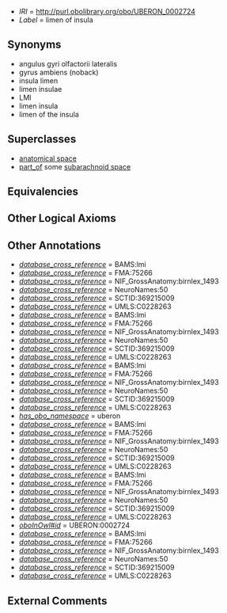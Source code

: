  * *IRI* = http://purl.obolibrary.org/obo/UBERON_0002724
 * *Label* = limen of insula

## Synonyms

 * angulus gyri olfactorii lateralis
 * gyrus ambiens (noback)
 * insula limen
 * limen insulae
 * LMI
 * limen insula
 * limen of the insula

## Superclasses

 * [anatomical space](../../UBERON/64/UBERON_0000464.md)
 * [part_of](../../BFO/50/BFO_0000050.md) some [subarachnoid space](../../UBERON/15/UBERON_0000315.md)

## Equivalencies


## Other Logical Axioms


## Other Annotations

 * *[database_cross_reference](../../ef/oboInOwl#hasDbXref.md)* = BAMS:lmi
 * *[database_cross_reference](../../ef/oboInOwl#hasDbXref.md)* = FMA:75266
 * *[database_cross_reference](../../ef/oboInOwl#hasDbXref.md)* = NIF_GrossAnatomy:birnlex_1493
 * *[database_cross_reference](../../ef/oboInOwl#hasDbXref.md)* = NeuroNames:50
 * *[database_cross_reference](../../ef/oboInOwl#hasDbXref.md)* = SCTID:369215009
 * *[database_cross_reference](../../ef/oboInOwl#hasDbXref.md)* = UMLS:C0228263
 * *[database_cross_reference](../../ef/oboInOwl#hasDbXref.md)* = BAMS:lmi
 * *[database_cross_reference](../../ef/oboInOwl#hasDbXref.md)* = FMA:75266
 * *[database_cross_reference](../../ef/oboInOwl#hasDbXref.md)* = NIF_GrossAnatomy:birnlex_1493
 * *[database_cross_reference](../../ef/oboInOwl#hasDbXref.md)* = NeuroNames:50
 * *[database_cross_reference](../../ef/oboInOwl#hasDbXref.md)* = SCTID:369215009
 * *[database_cross_reference](../../ef/oboInOwl#hasDbXref.md)* = UMLS:C0228263
 * *[database_cross_reference](../../ef/oboInOwl#hasDbXref.md)* = BAMS:lmi
 * *[database_cross_reference](../../ef/oboInOwl#hasDbXref.md)* = FMA:75266
 * *[database_cross_reference](../../ef/oboInOwl#hasDbXref.md)* = NIF_GrossAnatomy:birnlex_1493
 * *[database_cross_reference](../../ef/oboInOwl#hasDbXref.md)* = NeuroNames:50
 * *[database_cross_reference](../../ef/oboInOwl#hasDbXref.md)* = SCTID:369215009
 * *[database_cross_reference](../../ef/oboInOwl#hasDbXref.md)* = UMLS:C0228263
 * *[has_obo_namespace](../../ce/oboInOwl#hasOBONamespace.md)* = uberon
 * *[database_cross_reference](../../ef/oboInOwl#hasDbXref.md)* = BAMS:lmi
 * *[database_cross_reference](../../ef/oboInOwl#hasDbXref.md)* = FMA:75266
 * *[database_cross_reference](../../ef/oboInOwl#hasDbXref.md)* = NIF_GrossAnatomy:birnlex_1493
 * *[database_cross_reference](../../ef/oboInOwl#hasDbXref.md)* = NeuroNames:50
 * *[database_cross_reference](../../ef/oboInOwl#hasDbXref.md)* = SCTID:369215009
 * *[database_cross_reference](../../ef/oboInOwl#hasDbXref.md)* = UMLS:C0228263
 * *[database_cross_reference](../../ef/oboInOwl#hasDbXref.md)* = BAMS:lmi
 * *[database_cross_reference](../../ef/oboInOwl#hasDbXref.md)* = FMA:75266
 * *[database_cross_reference](../../ef/oboInOwl#hasDbXref.md)* = NIF_GrossAnatomy:birnlex_1493
 * *[database_cross_reference](../../ef/oboInOwl#hasDbXref.md)* = NeuroNames:50
 * *[database_cross_reference](../../ef/oboInOwl#hasDbXref.md)* = SCTID:369215009
 * *[database_cross_reference](../../ef/oboInOwl#hasDbXref.md)* = UMLS:C0228263
 * *[oboInOwl#id](../../id/oboInOwl#id.md)* = UBERON:0002724
 * *[database_cross_reference](../../ef/oboInOwl#hasDbXref.md)* = BAMS:lmi
 * *[database_cross_reference](../../ef/oboInOwl#hasDbXref.md)* = FMA:75266
 * *[database_cross_reference](../../ef/oboInOwl#hasDbXref.md)* = NIF_GrossAnatomy:birnlex_1493
 * *[database_cross_reference](../../ef/oboInOwl#hasDbXref.md)* = NeuroNames:50
 * *[database_cross_reference](../../ef/oboInOwl#hasDbXref.md)* = SCTID:369215009
 * *[database_cross_reference](../../ef/oboInOwl#hasDbXref.md)* = UMLS:C0228263

## External Comments

